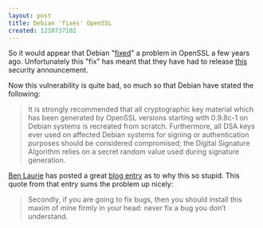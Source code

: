 ```yaml
--- 
layout: post
title: Debian 'fixes' OpenSSL
created: 1210737102
---
```

So it would appear that Debian "<a href="http://bugs.debian.org/cgi-bin/bugreport.cgi?bug=363516">fixed</a>" a problem in OpenSSL a few years ago. Unfortunately this "fix" has meant that they have had to release <a href="http://lists.debian.org/debian-security-announce/2008/msg00152.html">this</a> security announcement.

Now this vulnerability is quite bad, so much so that Debian have stated the following:
<blockquote>
It is strongly recommended that all cryptographic key material which has been generated by OpenSSL versions starting with 0.9.8c-1 on Debian systems is recreated from scratch.  Furthermore, all DSA keys ever used on affected Debian systems for signing or authentication purposes should be considered compromised; the Digital Signature Algorithm relies on a secret random value used during signature generation.
</blockquote>

<a href="http://www.links.org">Ben Laurie</a> has posted a great <a href="http://www.links.org?p=327">blog entry</a> as to why this so stupid. This quote from that entry sums the problem up nicely:
<blockquote>
Secondly, if you are going to fix bugs, then you should install this maxim of mine firmly in your head: never fix a bug you don’t understand.
</blockquote>
